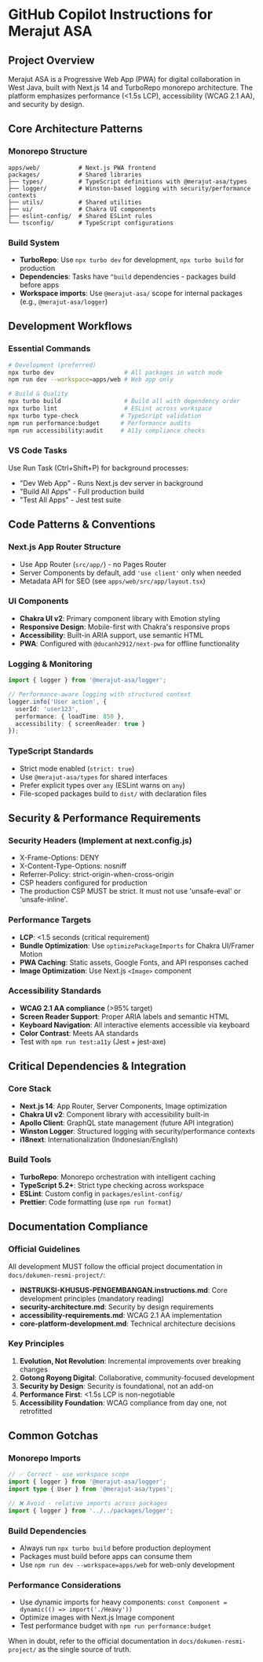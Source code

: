 # GitHub Copilot Instructions for Merajut ASA

## Project Overview
Merajut ASA is a Progressive Web App (PWA) for digital collaboration in West Java, built with Next.js 14 and TurboRepo monorepo architecture. The platform emphasizes performance (<1.5s LCP), accessibility (WCAG 2.1 AA), and security by design.

## Core Architecture Patterns

### Monorepo Structure
```
apps/web/           # Next.js PWA frontend
packages/           # Shared libraries
├── types/          # TypeScript definitions with @merajut-asa/types
├── logger/         # Winston-based logging with security/performance contexts
├── utils/          # Shared utilities
├── ui/             # Chakra UI components
├── eslint-config/  # Shared ESLint rules
└── tsconfig/       # TypeScript configurations
```

### Build System
- **TurboRepo**: Use `npx turbo dev` for development, `npx turbo build` for production
- **Dependencies**: Tasks have `^build` dependencies - packages build before apps
- **Workspace imports**: Use `@merajut-asa/` scope for internal packages (e.g., `@merajut-asa/logger`)

## Development Workflows

### Essential Commands
```bash
# Development (preferred)
npx turbo dev                    # All packages in watch mode
npm run dev --workspace=apps/web # Web app only

# Build & Quality
npx turbo build                  # Build all with dependency order
npx turbo lint                   # ESLint across workspace
npx turbo type-check            # TypeScript validation
npm run performance:budget      # Performance audits
npm run accessibility:audit     # A11y compliance checks
```

### VS Code Tasks
Use Run Task (Ctrl+Shift+P) for background processes:
- "Dev Web App" - Runs Next.js dev server in background
- "Build All Apps" - Full production build
- "Test All Apps" - Jest test suite

## Code Patterns & Conventions

### Next.js App Router Structure
- Use App Router (`src/app/`) - no Pages Router
- Server Components by default, add `'use client'` only when needed
- Metadata API for SEO (see `apps/web/src/app/layout.tsx`)

### UI Components
- **Chakra UI v2**: Primary component library with Emotion styling
- **Responsive Design**: Mobile-first with Chakra's responsive props
- **Accessibility**: Built-in ARIA support, use semantic HTML
- **PWA**: Configured with `@ducanh2912/next-pwa` for offline functionality

### Logging & Monitoring
```typescript
import { logger } from '@merajut-asa/logger';

// Performance-aware logging with structured context
logger.info('User action', {
  userId: 'user123',
  performance: { loadTime: 850 },
  accessibility: { screenReader: true }
});
```

### TypeScript Standards
- Strict mode enabled (`strict: true`)
- Use `@merajut-asa/types` for shared interfaces
- Prefer explicit types over `any` (ESLint warns on `any`)
- File-scoped packages build to `dist/` with declaration files

## Security & Performance Requirements

### Security Headers (Implement at next.config.js)
- X-Frame-Options: DENY
- X-Content-Type-Options: nosniff  
- Referrer-Policy: strict-origin-when-cross-origin
- CSP headers configured for production
- The production CSP MUST be strict. It must not use 'unsafe-eval' or 'unsafe-inline'.

### Performance Targets
- **LCP**: <1.5 seconds (critical requirement)
- **Bundle Optimization**: Use `optimizePackageImports` for Chakra UI/Framer Motion
- **PWA Caching**: Static assets, Google Fonts, and API responses cached
- **Image Optimization**: Use Next.js `<Image>` component

### Accessibility Standards
- **WCAG 2.1 AA compliance** (>95% target)
- **Screen Reader Support**: Proper ARIA labels and semantic HTML
- **Keyboard Navigation**: All interactive elements accessible via keyboard
- **Color Contrast**: Meets AA standards
- Test with `npm run test:a11y` (Jest + jest-axe)

## Critical Dependencies & Integration

### Core Stack
- **Next.js 14**: App Router, Server Components, Image optimization
- **Chakra UI v2**: Component library with accessibility built-in
- **Apollo Client**: GraphQL state management (future API integration)
- **Winston Logger**: Structured logging with security/performance contexts
- **i18next**: Internationalization (Indonesian/English)

### Build Tools
- **TurboRepo**: Monorepo orchestration with intelligent caching
- **TypeScript 5.2+**: Strict type checking across workspace
- **ESLint**: Custom config in `packages/eslint-config/`
- **Prettier**: Code formatting (use `npm run format`)

## Documentation Compliance

### Official Guidelines
All development MUST follow the official project documentation in `docs/dokumen-resmi-project/`:
- **INSTRUKSI-KHUSUS-PENGEMBANGAN.instructions.md**: Core development principles (mandatory reading)
- **security-architecture.md**: Security by design requirements
- **accessibility-requirements.md**: WCAG 2.1 AA implementation
- **core-platform-development.md**: Technical architecture decisions

### Key Principles
1. **Evolution, Not Revolution**: Incremental improvements over breaking changes
2. **Gotong Royong Digital**: Collaborative, community-focused development
3. **Security by Design**: Security is foundational, not an add-on
4. **Performance First**: <1.5s LCP is non-negotiable
5. **Accessibility Foundation**: WCAG compliance from day one, not retrofitted

## Common Gotchas

### Monorepo Imports
```typescript
// ✅ Correct - use workspace scope
import { logger } from '@merajut-asa/logger';
import type { User } from '@merajut-asa/types';

// ❌ Avoid - relative imports across packages
import { logger } from '../../packages/logger';
```

### Build Dependencies
- Always run `npx turbo build` before production deployment
- Packages must build before apps can consume them
- Use `npm run dev --workspace=apps/web` for web-only development

### Performance Considerations
- Use dynamic imports for heavy components: `const Component = dynamic(() => import('./Heavy'))`
- Optimize images with Next.js Image component
- Test performance budget with `npm run performance:budget`

When in doubt, refer to the official documentation in `docs/dokumen-resmi-project/` as the single source of truth.
